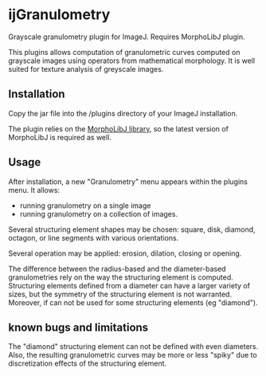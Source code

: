 # ijGranulometry
Grayscale granulometry plugin for ImageJ. Requires MorphoLibJ plugin.

This plugins allows computation of granulometric curves computed on grayscale images 
using operators from mathematical morphology. It is well suited for texture analysis of 
greyscale images.

## Installation ##
Copy the jar file into the /plugins directory of your ImageJ installation.

The plugin relies on the [MorphoLibJ library](https://github.com/ijpb/MorphoLibJ),
so the latest version of MorphoLibJ is required as well.

## Usage ##

After installation, a new "Granulometry" menu appears within the plugins menu. It allows:
* running granulometry on a single image
* running granulometry on a collection of images.


Several structuring element shapes may be chosen: square, disk, diamond, octagon, 
or line segments with various orientations.

Several operation may be applied: erosion, dilation, closing or opening.

The difference between the radius-based and the diameter-based granulometries rely on the 
way the structuring element is computed. Structuring elements defined from a diameter can
have a larger variety of sizes, but the symmetry of the structuring element is not 
warranted. Moreover, if can not be used for some structuring elements (eg "diamond").


## known bugs and limitations ##

The "diamond" structuring element can not be defined with even diameters.
Also, the resulting granulometric curves may be more or less "spiky" due to 
discretization effects of the structuring element.
